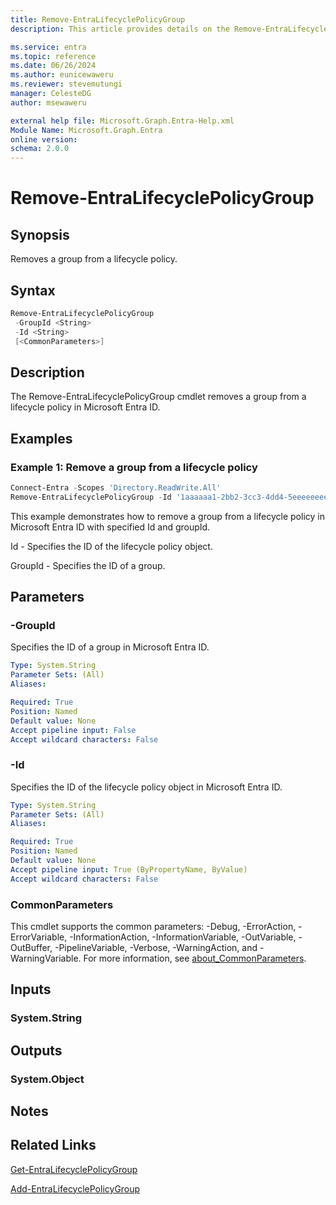 ```yaml
---
title: Remove-EntraLifecyclePolicyGroup
description: This article provides details on the Remove-EntraLifecyclePolicyGroup command.

ms.service: entra
ms.topic: reference
ms.date: 06/26/2024
ms.author: eunicewaweru
ms.reviewer: stevemutungi
manager: CelesteDG
author: msewaweru

external help file: Microsoft.Graph.Entra-Help.xml
Module Name: Microsoft.Graph.Entra
online version:
schema: 2.0.0
---
```


# Remove-EntraLifecyclePolicyGroup

## Synopsis

Removes a group from a lifecycle policy.

## Syntax

```powershell
Remove-EntraLifecyclePolicyGroup 
 -GroupId <String> 
 -Id <String> 
 [<CommonParameters>]
```

## Description

The Remove-EntraLifecyclePolicyGroup cmdlet removes a group from a lifecycle policy in Microsoft Entra ID.

## Examples

### Example 1: Remove a group from a lifecycle policy

```powershell
Connect-Entra -Scopes 'Directory.ReadWrite.All'
Remove-EntraLifecyclePolicyGroup -Id '1aaaaaa1-2bb2-3cc3-4dd4-5eeeeeeeeee5' -GroupId 'kkkkkkkk-3333-5555-1111-nnnnnnnnnnnn'
```

This example demonstrates how to  remove a group from a lifecycle policy in Microsoft Entra ID with specified Id and groupId.  

Id - Specifies the ID of the lifecycle policy object.  

GroupId - Specifies the ID of a group.

## Parameters

### -GroupId

Specifies the ID of a group in Microsoft Entra ID.

```yaml
Type: System.String
Parameter Sets: (All)
Aliases:

Required: True
Position: Named
Default value: None
Accept pipeline input: False
Accept wildcard characters: False
```

### -Id

Specifies the ID of the lifecycle policy object in Microsoft Entra ID.

```yaml
Type: System.String
Parameter Sets: (All)
Aliases:

Required: True
Position: Named
Default value: None
Accept pipeline input: True (ByPropertyName, ByValue)
Accept wildcard characters: False
```

### CommonParameters

This cmdlet supports the common parameters: -Debug, -ErrorAction, -ErrorVariable, -InformationAction, -InformationVariable, -OutVariable, -OutBuffer, -PipelineVariable, -Verbose, -WarningAction, and -WarningVariable. For more information, see [about_CommonParameters](https://go.microsoft.com/fwlink/?LinkID=113216).

## Inputs

### System.String

## Outputs

### System.Object

## Notes

## Related Links

[Get-EntraLifecyclePolicyGroup](Get-EntraLifecyclePolicyGroup.md)

[Add-EntraLifecyclePolicyGroup](Add-EntraLifecyclePolicyGroup.md)

